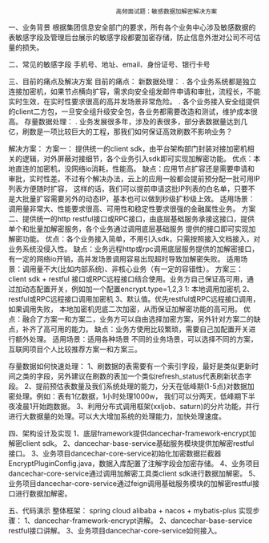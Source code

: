                                  高频面试题：敏感数据加解密解决方案
一、业务背景
根据集团信息安全部门的要求，所有各个业务中心涉及敏感数据的表敏感字段及管理后台展示的敏感字段都要加密存储，防止信息外泄对公司不可估量的损失。

二、常见的敏感字段
手机号、地址、email、身份证号、银行卡号

三、目前的痛点及解决方案
目前的痛点：
新数据处理：
. 各个业务系统都是独立连接加密机，如果节点横向扩容，需求向安全组发邮件申请和审批，流程长，不能实时生效，在实时性要求很高的高并发场景非常危险。
. 各个业务接入安全组提供的client二方包，一旦安全组升级安全包，各业务都需要改造和测试，维护成本很高。
存量数据处理：
. 业务发展很多年，涉及的表很多，部分表数据量达到几亿，刷数是一项比较巨大的工程，那我们如何保证高效刷数不影响业务？

解决方案：
方案一： 提供统一的client sdk，由平台架构部门封装对接加密机相关的逻辑，对外屏蔽对接细节，各个业务引入sdk即可实现加解密功能。
   优点：本地直连的加密机，没网络io消耗，性能高。
   缺点：应用节点扩容还是需要申请和审批，实时性差。不过有个解决办法，云上的应用一般都会提前预分配一批可用IP列表方便随时扩容，
        这样的话，我们可以提前申请这批IP列表的白名单，只要不是大批量扩容需要另外的动态IP，基本也可以做到秒级扩秒级上效。
   适用场景：调用量非常大、性能要求很高、可用性和稳定性要求很强的金融属性业务。
方案二、提供统一的http restful接口或RPC接口，由底层基础服务承接这接口，提供单个和批量加解密服务，各个业务通过调用底层基础服务
       提供的接口即可实现加解密功能。
   优点：各个业务接入简单，不用引入sdk，只需按照接入文档接入，对业务系统没侵入性。
   缺点：业务远程http或rpc调用底层服务提供的加解密接口，有一定的网络io开销，高并发场景调用容易出现超时导致加解密失败。
   适用场景：调用量不大(比如内部系统)、非核心业务（有一定的容错性）。
方案三：client sdk + restful 接口或RPC远程接口结合使用。业务方自己保证高可用，通过加动态配置开关，例如加一个配置encrypt.type=1,2,3
   1: 本地调用加密机   2、restful或RPC远程接口调用加密机   3、默认值。优先restful或RPC远程接口调用，如果调用失败，
   本地加密机兜底二次加密，从而保证加解密功能的高可用。
   优点：融合了方案一和方案二，业务方可以自由选择加密方案，另外针对方案二的缺点，补齐了高可用的能力。
   缺点：业务方使用比较繁琐，需要自己加配置开关进行额外处理。
   适用场景：适用各种场景
不同的业务场景，可以选择不同的方案，互联网项目个人比较推荐方案一和方案三。

存量数据如何快速处理：
1、刷数据的表需要有一个索引字段，最好是类似更新时间之类的字段，另外建议在刷数的表加一个类似refresh_status代表刷新状态字段。
2、提前预估表数量及我们系统处理的能力，分天在低峰期(1-5点)对数据加密处理。例如：表有1亿数据，1小时处理1000w，
   我们可以分两天，低峰期下半夜凌晨1开始跑数据。
3、利用分布式调用框架(xxljob、saturn)的分片功能，并行进行大数据量的处理。可以大大增加系统的处理能力，加快处理速度。

四、架构设计及实现
1、底层framework提供dancechar-framework-encrypt加解密client sdk。
2、dancechar-base-service基础服务模块提供加解密restful接口。
3、业务项目dancechar-core-service初始化加密数据拦截器EncryptPluginConfig.java，数据入库配置了注解字段会加密存储。
4、业务项目dancechar-core-service通过调用加解密工具类client sdk进行数据加解密。
5、业务项目dancechar-core-service通过feign调用基础服务模块的加解密restful接口进行数据加解密。

五、代码演示
整体框架：
spring cloud alibaba + nacos +  mybatis-plus
实现步骤：
1、dancechar-framework-encrypt讲解。
2、dancechar-base-service restful接口讲解。
3、业务项目dancechar-core-service如何接入。


